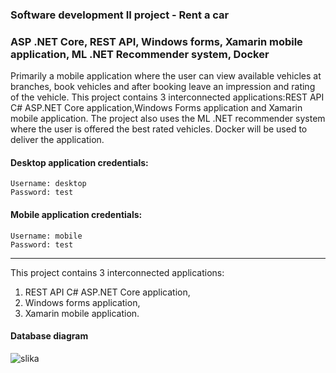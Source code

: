 ### Software development II project - Rent a car 

### ASP .NET Core, REST API, Windows forms, Xamarin mobile application, ML .NET Recommender system, Docker

Primarily a mobile application where the user can view available vehicles at branches, book vehicles and after booking leave an impression and rating of the vehicle. This project contains 3 interconnected applications:REST API C# ASP.NET Core application,Windows Forms application and Xamarin mobile application. The project also uses the ML .NET recommender system where the user is offered the best rated vehicles. Docker will be used to deliver the application.

#### Desktop application credentials:
	Username: desktop
	Password: test

#### Mobile application credentials:
	Username: mobile
	Password: test
________________________________________________________________________

This project contains 3 interconnected applications:

1.  REST API C# ASP.NET Core application,
2.  Windows forms application,
3.  Xamarin mobile application.

#### Database diagram
![slika](https://user-images.githubusercontent.com/52430859/94381047-32fa6880-0138-11eb-9fc2-3493dd0698fa.PNG)
